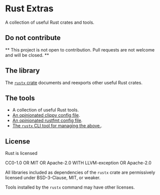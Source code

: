 # Rust Extras

A collection of useful Rust crates and tools.


## Do not contribute

**
This project is not open to contribution.
Pull requests are not welcome and will be closed.
**


## The library

The [`rustx` crate](todo)
documents and reexports other useful Rust crates.


## The tools

- A collection of useful Rust tools.
- [An opinionated clippy config file](clippy.toml).
- [An opinionated rustfmt config file](rustfmt.toml).
- [The `rustx` CLI tool for managing the above.](todo).


## License

Rust  is licensed

   CC0-1.0 OR MIT OR Apache-2.0 WITH LLVM-exception OR Apache-2.0

All libraries included as dependencies of the `rustx` crate
are permissively licensed under BSD-3-Clause, MIT, or weaker.

Tools installed by the `rustx` command may have other licenses.
